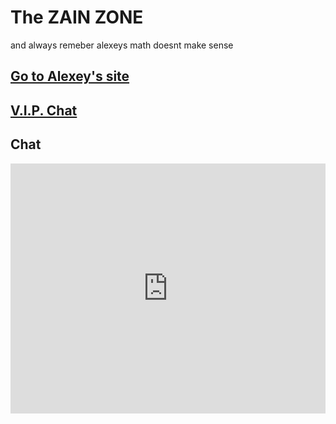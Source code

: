 # The ZAIN ZONE
and always remeber alexeys math doesnt make sense
## [Go to Alexey's site](https://simatalk.github.io)

## [V.I.P. Chat](https://jstrieb.github.io/link-lock/#eyJ2IjoiMC4wLjEiLCJlIjoiQ1QzOE4yUjhrMTIrYWl1Um9HRzc1ZzU1R2dzTXVGQ0RZaVBmd2JOQmJnR2l3VFhqeUFEYkx6SmIrSDZSbHB6bUVneUhTYWlSdzg5Zk1RQy9BYk16YXJJPSIsImkiOiJ0ZEZacWc4L3pyeWoyYy9QIn0=)

## Chat

<script async src="http://tlk.io/embed.js" type="text/javascript"></script> <iframe src="https://tlk.io/zainiszain" width="100%" height="400" frameborder="0" scrolling="no"></iframe>
